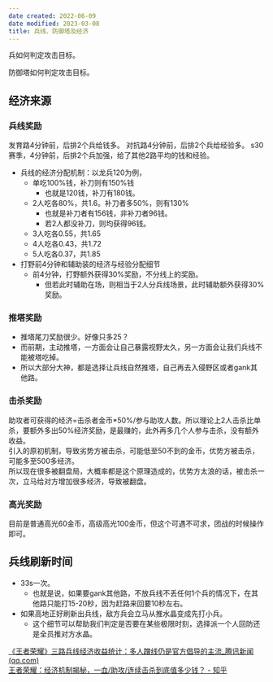 ```yaml
---
date created: 2022-06-09
date modified: 2023-03-08
title: 兵线、防御塔及经济
---
```


兵如何判定攻击目标。

防御塔如何判定攻击目标。

## 经济来源

### 兵线奖励

发育路4分钟前，后排2个兵给钱多。
对抗路4分钟前，后排2个兵给经验多。
s30赛季，4分钟前，后排2个兵加强，给了其他2路平均的钱和经验。

- 兵线的经济分配机制：以龙兵120为例，
	- 单吃100%钱，补刀则有150%钱
		- 也就是120钱，补刀有180钱。
	- 2人吃各80%，共1.6。补刀者多50%，则有130%
		- 也就是补刀者有156钱，非补刀者96钱。
		- 若2人都没补刀，则均获得96钱。
	- 3人吃各0.55，共1.65
	- 4人吃各0.43，共1.72
	- 5人吃各0.37，共1.85
- 打野前4分钟和辅助装的经济与经验分配细节
	- 前4分钟，打野额外获得30%奖励，不分线上的奖励。
		- 但若此时辅助在场，则相当于2人分兵线场景，此时辅助额外获得30%奖励。

### 推塔奖励

- 推塔尾刀奖励很少。好像只多25？
- 而前期，主动推塔，一方面会让自己暴露视野太久，另一方面会让我们兵线不能被塔吃掉。
- 所以大部分大神，都是选择让兵线自然推塔，自己再去入侵野区或者gank其他路。

### 击杀奖励

助攻者可获得的经济=击杀者金币\*50%/参与助攻人数。所以理论上2人击杀比单杀，要额外多出50%经济奖励，是最赚的，此外再多几个人参与击杀，没有额外收益。  
引入的原初机制，导致劣势方被击杀，可能低至50不到的金币，优势方被击杀，可能多至500多经济。  
所以现在很多被翻盘局，大概率都是这个原理造成的，优势方太浪的话，被击杀一次，立马给对方增加很多经济，导致被翻盘。

### 高光奖励

目前是普通高光60金币，高级高光100金币，但这个可遇不可求，团战的时候操作即可。

## 兵线刷新时间

- 33s一次。
	- 也就是说，如果要gank其他路，不放兵线不丢任何1个兵的情况下，在其他路只能打15-20秒，因为赶路来回要10秒左右。
- 如果高地正好刷新出兵线，敌方兵会立马从推水晶变成先打小兵。
	- 这个细节可以帮助我们判定是否要在某些极限时刻，选择派一个人回防还是全员推对方水晶。

[《王者荣耀》三路兵线经济收益统计：多人蹭线仍是官方倡导的主流_腾讯新闻 (qq.com)](https://new.qq.com/rain/a/20210505A08KYH00)  
[王者荣耀：经济机制揭秘，一血/助攻/连续击杀到底值多少钱？ - 知乎](https://zhuanlan.zhihu.com/p/508683044)
